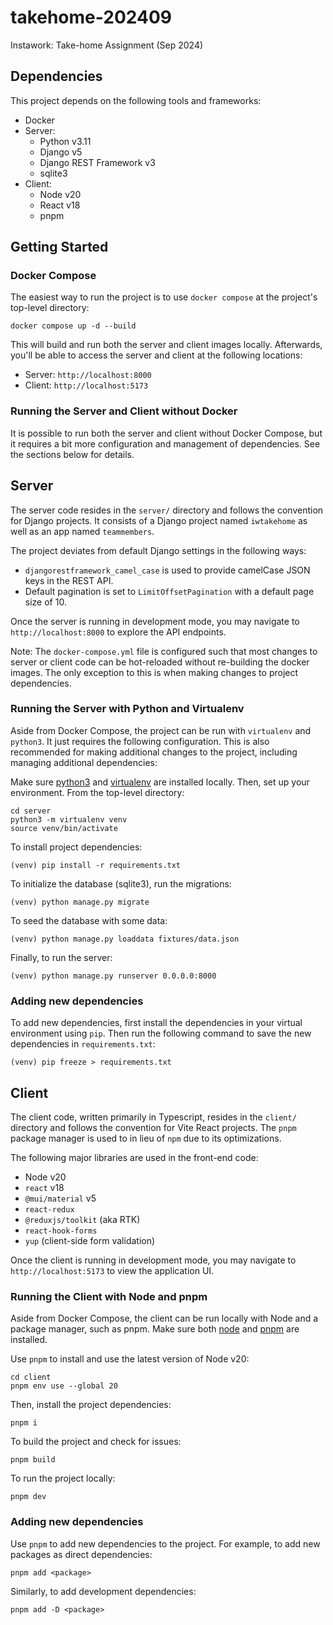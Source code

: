 # takehome-202409
Instawork: Take-home Assignment (Sep 2024)

## Dependencies

This project depends on the following tools and frameworks:
 - Docker
 - Server:
    - Python v3.11
    - Django v5
    - Django REST Framework v3
    - sqlite3
 - Client:
    - Node v20
    - React v18
    - pnpm

## Getting Started

### Docker Compose

The easiest way to run the project is to use `docker compose` at the project's top-level directory:
```
docker compose up -d --build
```

This will build and run both the server and client images locally. Afterwards, you'll be able to access the server
and client at the following locations:
 - Server: `http://localhost:8000`
 - Client: `http://localhost:5173`

 ### Running the Server and Client without Docker

 It is possible to run both the server and client without Docker Compose, but it requires a bit more configuration and
 management of dependencies. See the sections below for details.

## Server

The server code resides in the `server/` directory and follows the convention for Django projects. It consists of a
Django project named `iwtakehome` as well as an app named `teammembers`.

The project deviates from default Django settings in the following ways:
 - `djangorestframework_camel_case` is used to provide camelCase JSON keys in the REST API.
 - Default pagination is set to `LimitOffsetPagination` with a default page size of 10.

Once the server is running in development mode, you may navigate to `http://localhost:8000` to explore the API
endpoints.

Note: The `docker-compose.yml` file is configured such that most changes to server or client code can be hot-reloaded
without re-building the docker images. The only exception to this is when making changes to project dependencies.

### Running the Server with Python and Virtualenv

Aside from Docker Compose, the project can be run with `virtualenv` and `python3`. It just requires the following
configuration. This is also recommended for making additional changes to the project, including managing additional
dependencies:

Make sure [python3](https://www.python.org/) and [virtualenv](https://virtualenv.pypa.io/en/latest/) are installed
locally. Then, set up your environment. From the top-level directory:

```
cd server
python3 -m virtualenv venv
source venv/bin/activate
```

To install project dependencies:

```
(venv) pip install -r requirements.txt
```

To initialize the database (sqlite3), run the migrations:

```
(venv) python manage.py migrate
```

To seed the database with some data:

```
(venv) python manage.py loaddata fixtures/data.json
```

Finally, to run the server:

```
(venv) python manage.py runserver 0.0.0.0:8000
```

### Adding new dependencies

To add new dependencies, first install the dependencies in your virtual environment using `pip`. Then run the following
command to save the new dependencies in `requirements.txt`:

```
(venv) pip freeze > requirements.txt
```

## Client

The client code, written primarily in Typescript, resides in the `client/` directory and follows the convention for
Vite React projects. The `pnpm` package manager is used to in lieu of `npm` due to its optimizations.

The following major libraries are used in the front-end code:
 - Node v20
 - `react` v18
 - `@mui/material` v5
 - `react-redux`
 - `@reduxjs/toolkit` (aka RTK)
 - `react-hook-forms`
 - `yup` (client-side form validation)

Once the client is running in development mode, you may navigate to `http://localhost:5173` to view the application UI.

### Running the Client with Node and pnpm

Aside from Docker Compose, the client can be run locally with Node and a package manager, such as pnpm. Make sure both
[node](https://nodejs.org/en) and [pnpm](https://pnpm.io/) are installed.

Use `pnpm` to install and use the latest version of Node v20:

```
cd client
pnpm env use --global 20
```

Then, install the project dependencies:

```
pnpm i
```

To build the project and check for issues:

```
pnpm build
```

To run the project locally:

```
pnpm dev
```

### Adding new dependencies

Use `pnpm` to add new dependencies to the project. For example, to add new packages as direct dependencies:

```
pnpm add <package>
```

Similarly, to add development dependencies:

```
pnpm add -D <package>
```